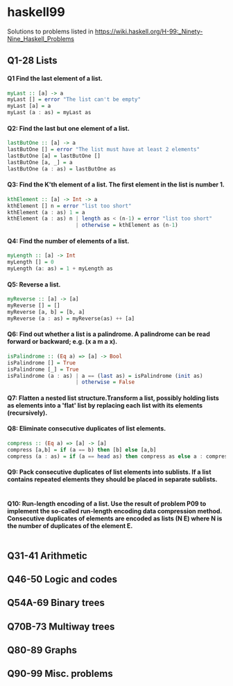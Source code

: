 # haskell99

Solutions to problems listed in https://wiki.haskell.org/H-99:_Ninety-Nine_Haskell_Problems

## Q1-28 Lists

#### Q1 Find the last element of a list.

```haskell
myLast :: [a] -> a
myLast [] = error "The list can't be empty"
myLast [a] = a
myLast (a : as) = myLast as
```

#### Q2: Find the last but one element of a list.

```haskell
lastButOne :: [a] -> a
lastButOne [] = error "The list must have at least 2 elements"
lastButOne [a] = lastButOne []
lastButOne [a, _] = a
lastButOne (a : as) = lastButOne as
```

#### Q3: Find the K'th element of a list. The first element in the list is number 1.

```haskell
kthElement :: [a] -> Int -> a
kthElement [] n = error "list too short"
kthElement (a : as) 1 = a
kthElement (a : as) n | length as < (n-1) = error "list too short"
                      | otherwise = kthElement as (n-1)
```

#### Q4: Find the number of elements of a list.

```haskell
myLength :: [a] -> Int
myLength [] = 0
myLength (a: as) = 1 + myLength as
```

#### Q5: Reverse a list.

```haskell
myReverse :: [a] -> [a]
myReverse [] = []
myReverse [a, b] = [b, a]
myReverse (a : as) = myReverse(as) ++ [a]
```

#### Q6: Find out whether a list is a palindrome. A palindrome can be read forward or backward; e.g. (x a m a x).

```haskell
isPalindrome :: (Eq a) => [a] -> Bool
isPalindrome [] = True
isPalindrome [_] = True
isPalindrome (a : as) | a == (last as) = isPalindrome (init as)
                      | otherwise = False
```

#### Q7: Flatten a nested list structure.Transform a list, possibly holding lists as elements into a 'flat' list by replacing each list with its elements (recursively).

#### Q8: Eliminate consecutive duplicates of list elements.

```haskell
compress :: (Eq a) => [a] -> [a]
compress [a,b] = if (a == b) then [b] else [a,b]
compress (a : as) = if (a == head as) then compress as else a : compress as
```

#### Q9: Pack consecutive duplicates of list elements into sublists. If a list contains repeated elements they should be placed in separate sublists.

```haskell
```

#### Q10: Run-length encoding of a list. Use the result of problem P09 to implement the so-called run-length encoding data compression method. Consecutive duplicates of elements are encoded as lists (N E) where N is the number of duplicates of the element E.

```haskell
```

## Q31-41 Arithmetic

## Q46-50 Logic and codes

## Q54A-69 Binary trees

## Q70B-73 Multiway trees

## Q80-89 Graphs

## Q90-99 Misc. problems
